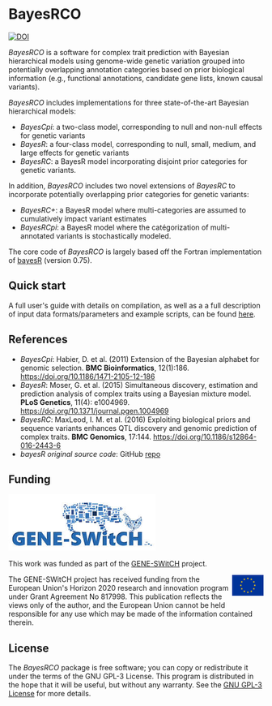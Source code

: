 # BayesRCO

[![DOI](https://zenodo.org/badge/364909769.svg)](https://zenodo.org/badge/latestdoi/364909769)


*BayesRCO* is a software for complex trait prediction with Bayesian hierarchical models using genome-wide genetic variation grouped into potentially overlapping annotation categories based on prior biological information (e.g., functional annotations, candidate gene lists, known causal variants).

*BayesRCO* includes implementations for three state-of-the-art Bayesian hierarchical models:

-   *BayesCpi*: a two-class model, corresponding to null and non-null effects for genetic variants
-   *BayesR*: a four-class model, corresponding to null, small, medium, and large effects for genetic variants
-   *BayesRC*: a BayesR model incorporating disjoint prior categories for genetic variants.

In addition, *BayesRCO* includes two novel extensions of *BayesRC* to incorporate potentially overlapping prior categories for genetic variants:

-   *BayesRC+*: a BayesR model where multi-categories are assumed to cumulatively impact variant estimates
-   *BayesRCpi*: a BayesR model where the catégorization of multi-annotated variants is stochastically modeled.

The core code of *BayesRCO* is largely based off the Fortran implementation of [bayesR](https://github.com/syntheke/bayesR/tree/master/old) (version 0.75).

## Quick start

A full user's guide with details on compilation, as well as a a full description of input data formats/parameters and example scripts, can be found [here](https://github.com/fmollandin/BayesRCO/blob/main/doc/BayesRCO.pdf).

## References

-   *BayesCpi*: Habier, D. et al. (2011) Extension of the Bayesian alphabet for genomic selection. **BMC Bioinformatics**, 12(1):186. <https://doi.org/10.1186/1471-2105-12-186>
-   *BayesR*: Moser, G. et al. (2015) Simultaneous discovery, estimation and prediction analysis of complex traits using a Bayesian mixture model. **PLoS Genetics**, 11(4): e1004969. <https://doi.org/10.1371/journal.pgen.1004969>
-   *BayesRC*: MaxLeod, I. M. et al. (2016) Exploiting biological priors and sequence variants enhances QTL discovery and genomic prediction of complex traits. **BMC Genomics**, 17:144. <https://doi.org/10.1186/s12864-016-2443-6>
-   *bayesR original source code*: GitHub [repo](https://github.com/syntheke/bayesR)

## Funding

![](gene-switch-logo.jpg)

This work was funded as part of the [GENE-SWitCH](https://www.gene-switch.eu) project.

<img src="europe.png" align="right"/>

The GENE-SWitCH project has received funding from the European Union's Horizon 2020 research and innovation program under Grant Agreement No 817998. This publication reflects the views only of the author, and the European Union cannot be held responsible for any use which may be made of the information contained therein.

## License

The *BayesRCO* package is free software; you can copy or redistribute it under the terms of the GNU GPL-3 License. This program is distributed in the hope that it will be useful, but without any warranty. See the [GNU GPL-3 License](https://www.gnu.org/licenses/gpl-3.0.en.html) for more details.
